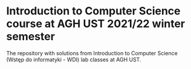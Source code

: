# Introduction to Computer Science course at AGH UST 2021/22 winter semester

The repository with solutions from Introduction to Computer Science  (Wstęp do informatyki - WDI) lab classes at AGH UST.
